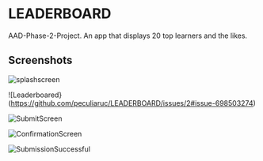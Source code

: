 # LEADERBOARD
AAD-Phase-2-Project. An app that displays 20 top learners and the likes.

## Screenshots

![splashscreen](https://github.com/peculiaruc/LEADERBOARD/issues/1#issue-698343983)

![Leaderboared}(https://github.com/peculiaruc/LEADERBOARD/issues/2#issue-698503274)

![SubmitScreen](https://github.com/peculiaruc/LEADERBOARD/issues/3#issue-698507435)

![ConfirmationScreen](https://github.com/peculiaruc/LEADERBOARD/issues/4#issue-698509465)

![SubmissionSuccessful](https://github.com/peculiaruc/LEADERBOARD/issues/5#issue-698511695)


